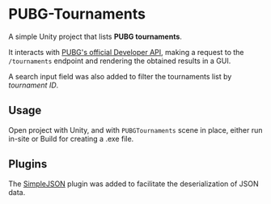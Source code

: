 # PUBG-Tournaments

A simple Unity project that lists **PUBG tournaments**. 

It interacts with [PUBG's official Developer API](https://documentation.pubg.com/en/introduction.html), making a request to the `/tournaments` endpoint and rendering the obtained results in a GUI.  

A search input field was also added to filter the tournaments list by *tournament ID*. 

## Usage

Open project with Unity, and with `PUBGTournaments` scene in place, either run in-site or Build for creating a .exe file.


## Plugins

The [SimpleJSON](https://github.com/Bunny83/SimpleJSON) plugin was added to facilitate the deserialization of JSON data.

